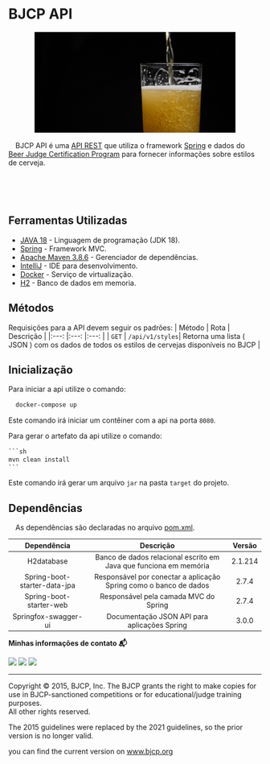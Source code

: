 # BJCP API
<p align="center">
<img src="https://github.com/andersonhsporto/bjcp-api/blob/master/img/beer.jpg" style="width:400px;height:200px; alt="Taygeta Star"/><br>
</p>

&emsp;BJCP API é uma [API REST](https://www.redhat.com/pt-br/topics/api/what-is-a-rest-api)
que utiliza o framework
[Spring](https://spring.io/projects/spring-boot) e dados
do [Beer Judge Certification Program](https://github.com/andersonhsporto/BJCP-csv)
para fornecer informações sobre estilos de cerveja.

</br>
</br>
</br>

## Ferramentas Utilizadas

* [JAVA 18](https://www.java.com/pt-BR/) - Linguagem de programação (JDK 18).
* [Spring](https://spring.io/projects/spring-boot) - Framework MVC.
* [Apache Maven 3.8.6](https://maven.apache.org/) - Gerenciador de dependências.
* [IntelliJ](https://www.jetbrains.com/idea/) - IDE para desenvolvimento.
* [Docker](https://www.docker.com/) - Serviço de virtualização.
* [H2](https://www.h2database.com/html/main.html) - Banco de dados em memoria.

## Métodos

Requisições para a API devem seguir os padrões:
| Método | Rota | Descrição |
|:---:    |:---: |:---:      |
| `GET`              | `/api/v1/styles`| Retorna uma lista ( JSON ) com os dados de todos os estilos
de cervejas disponíveis no BJCP |

## Inicialização

Para iniciar a api utilize o comando:

```sh
  docker-compose up
```

Este comando irá iniciar um contêiner com a api na porta `8080`.

Para gerar o artefato da api utilize o comando:

    ```sh
    mvn clean install
    ```

Este comando irá gerar um arquivo `jar` na pasta `target` do projeto.

## Dependências

&emsp;As dependências são declaradas no
arquivo [pom.xml](https://github.com/andersonhsporto/taygeta-api/blob/master/pom.xml).

| Dependência                     | Descrição                                                          | Versão  |
| :----------------------------:  | :---------------------------------------------------------------: | :-----: |
| H2database                      | Banco de dados relacional escrito em Java que funciona em memória | 2.1.214 |
| Spring-boot-starter-data-jpa    | Responsável por conectar a aplicação Spring como o banco de dados | 2.7.4   |
| Spring-boot-starter-web         | Responsável pela camada MVC do Spring                             | 2.7.4   |
| Springfox-swagger-ui            | Documentação JSON API para aplicações Spring                      | 3.0.0   |

<p align=left> <b>Minhas informações de contato 📬</b></p>
<p align=left>
<a href="https://github.com/andersonhsporto" target="_blank"><img src="https://img.shields.io/badge/Github-181717?logo=Github&logoColor=white"/></a>  
<a href="mailto:anderson.higo2@gmail.com" target="_blank"><img src="https://img.shields.io/badge/Gmail-EA4335?logo=Gmail&logoColor=white"/></a>
<a href= "https://www.linkedin.com/in/andersonhsporto/"target="_blank"><img src="https://img.shields.io/badge/linkedin-%230077B5.svg?logo=linkedin&logoColor=white"/></a>

***

Copyright © 2015, BJCP, Inc.
The BJCP grants the right to make copies for use
in BJCP-sanctioned competitions or for educational/judge training purposes.  
All other rights reserved.

The 2015 guidelines were replaced by the 2021 guidelines, so the prior version is no longer valid.

you can find the current version on www.bjcp.org
